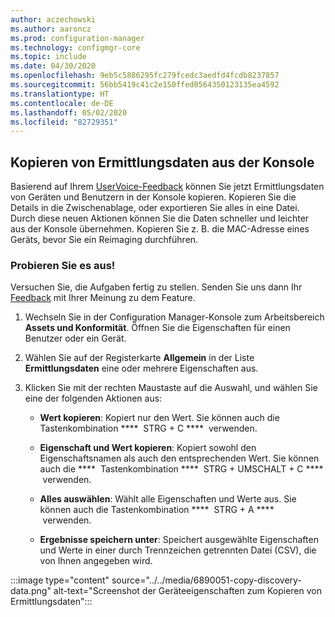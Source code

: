 ```yaml
---
author: aczechowski
ms.author: aaroncz
ms.prod: configuration-manager
ms.technology: configmgr-core
ms.topic: include
ms.date: 04/30/2020
ms.openlocfilehash: 9eb5c5886295fc279fcedc3aedfd4fcdb8237857
ms.sourcegitcommit: 56bb5419c41c2e150ffed0564350123135ea4592
ms.translationtype: HT
ms.contentlocale: de-DE
ms.lasthandoff: 05/02/2020
ms.locfileid: "82729351"
---
```

## <a name="copy-discovery-data-from-the-console"></a><a name="bkmk_copydisco"></a> Kopieren von Ermittlungsdaten aus der Konsole

<!--6890051-->

Basierend auf Ihrem [UserVoice-Feedback](https://configurationmanager.uservoice.com/forums/300492/suggestions/16866169) können Sie jetzt Ermittlungsdaten von Geräten und Benutzern in der Konsole kopieren. Kopieren Sie die Details in die Zwischenablage, oder exportieren Sie alles in eine Datei. Durch diese neuen Aktionen können Sie die Daten schneller und leichter aus der Konsole übernehmen. Kopieren Sie z. B. die MAC-Adresse eines Geräts, bevor Sie ein Reimaging durchführen.

### <a name="try-it-out"></a>Probieren Sie es aus!

Versuchen Sie, die Aufgaben fertig zu stellen. Senden Sie uns dann Ihr [Feedback](../../technical-preview-2003.md#bkmk_feedback) mit Ihrer Meinung zu dem Feature.

1. Wechseln Sie in der Configuration Manager-Konsole zum Arbeitsbereich **Assets und Konformität**. Öffnen Sie die Eigenschaften für einen Benutzer oder ein Gerät.

1. Wählen Sie auf der Registerkarte **Allgemein** in der Liste **Ermittlungsdaten** eine oder mehrere Eigenschaften aus.

1. Klicken Sie mit der rechten Maustaste auf die Auswahl, und wählen Sie eine der folgenden Aktionen aus:

    - **Wert kopieren**: Kopiert nur den Wert. Sie können auch die Tastenkombination ****  STRG + C ****  verwenden.

    - **Eigenschaft und Wert kopieren**: Kopiert sowohl den Eigenschaftsnamen als auch den entsprechenden Wert. Sie können auch die ****  Tastenkombination ****  STRG + UMSCHALT + C ****  verwenden.

    - **Alles auswählen**: Wählt alle Eigenschaften und Werte aus. Sie können auch die Tastenkombination ****  STRG + A ****  verwenden.

    - **Ergebnisse speichern unter**: Speichert ausgewählte Eigenschaften und Werte in einer durch Trennzeichen getrennten Datei (CSV), die von Ihnen angegeben wird.

:::image type="content" source="../../media/6890051-copy-discovery-data.png" alt-text="Screenshot der Geräteeigenschaften zum Kopieren von Ermittlungsdaten":::
